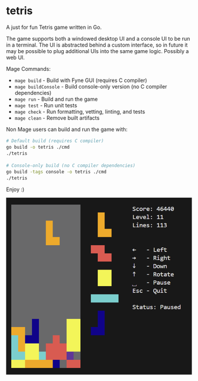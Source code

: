 # tetris
A just for fun Tetris game written in Go.

The game supports both a windowed desktop UI and a console UI to be run in a terminal.
The UI is abstracted behind a custom interface, so in future it may be possible to plug additional UIs into the same game logic. Possibly a web UI.


Mage Commands:
- `mage build` - Build with Fyne GUI (requires C compiler)
- `mage buildConsole` - Build console-only version (no C compiler dependencies)
- `mage run` - Build and run the game
- `mage test` - Run unit tests
- `mage check` - Run formatting, vetting, linting, and tests
- `mage clean` - Remove built artifacts

Non Mage users can build and run the game with:
```bash
# Default build (requires C compiler)
go build -o tetris ./cmd
./tetris

# Console-only build (no C compiler dependencies)
go build -tags console -o tetris ./cmd
./tetris
```

Enjoy :)

![alt text](./docs/screengrab.png)

